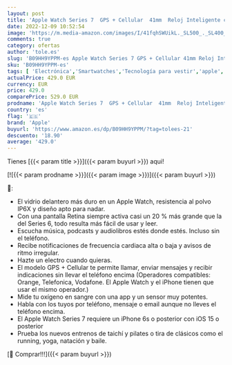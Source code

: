 ```yaml
---
layout: post
title: 'Apple Watch Series 7  GPS + Cellular  41mm  Reloj Inteligente con Caja de Aluminio en Verde - Correa Deportiva Verde trébol - Talla única. Monitor de entreno  Resistencia alagua'
date: 2022-12-09 10:52:54
image: 'https://m.media-amazon.com/images/I/41fqhSWUikL._SL500_._SL400_.jpg'
comments: true
category: ofertas
author: 'tole.es'
slug: 'B09HH9YPPM-es Apple Watch Series 7 GPS + Cellular 41mm Reloj Inteligente...'
sku: 'B09HH9YPPM-es'
tags: [ 'Electrónica','Smartwatches','Tecnología para vestir','apple','🇪🇸', ]
actualPrice: 429.0 EUR
currency: EUR
price: 429.0
comparePrice: 529.0 EUR
prodname: 'Apple Watch Series 7  GPS + Cellular  41mm  Reloj Inteligente con Caja de Aluminio en Verde - Correa Deportiva Verde trébol - Talla única. Monitor de entreno  Resistencia alagua'
country: 'es'
flag: '🇪🇸'
brand: 'Apple'
buyurl: 'https://www.amazon.es/dp/B09HH9YPPM/?tag=tolees-21'
descuento: '18.90'
average: '429.0'
---
```


Tienes [{{< param title >}}]({{< param buyurl >}}) aqui!

[![{{< param prodname >}}]({{< param image >}})]({{< param buyurl >}})

🔎:

- El vidrio delantero más duro en un Apple Watch, resistencia al polvo IP6X y diseño apto para nadar.
- Con una pantalla Retina siempre activa casi un 20 % más grande que la del Series 6, todo resulta más fácil de usar y leer.
- Escucha música, podcasts y audiolibros estés donde estés. Incluso sin el teléfono.
- Recibe notificaciones de frecuencia cardiaca alta o baja y avisos de ritmo irregular.
- Hazte un electro cuando quieras.
- El modelo GPS + Cellular te permite llamar, enviar mensajes y recibir indicaciones sin llevar el teléfono encima (Operadores compatibles: Orange, Telefonica, Vodafone. El Apple Watch y el iPhone tienen que usar el mismo operador.)
- Mide tu oxígeno en sangre con una app y un sensor muy potentes.
- Habla con los tuyos por teléfono, mensaje o email aunque no lleves el teléfono encima.
- El Apple Watch Series 7 requiere un iPhone 6s o posterior con iOS 15 o posterior
- Prueba los nuevos entrenos de taichí y pilates o tira de clásicos como el running, yoga, natación y baile.

[🛒 Comprar!!!]({{< param buyurl >}})
